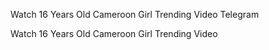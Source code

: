 Watch 16 Years Old Cameroon Girl Trending Video Telegram

Watch 16 Years Old Cameroon Girl Trending Video
